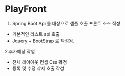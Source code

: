 # PlayFront

 1. Spring Boot Api 를 대상으로 셈플 호출 프론트 소스 작성
   - 기본적인 리스트 api 호출
   - Jquery + BootStrap 로 작성됨.

 2.추가예상 작업
   - 전체 레이아웃 컨셉 Css 확정
   - 등록 및 수정 삭제 호출 작성

